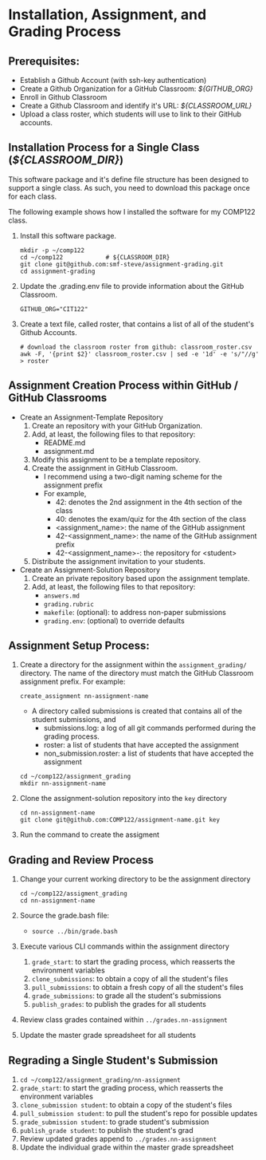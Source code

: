 # Installation, Assignment, and Grading Process

## Prerequisites:
   - Establish a Github Account (with ssh-key authentication)
   - Create a Github Organization for a GitHub Classroom: *${GITHUB_ORG}*
   - Enroll in Github Classroom
   - Create a Github Classroom and identify it's URL: *${CLASSROOM_URL}*
   - Upload a class roster, which students will use to link to their GitHub accounts.

## Installation Process for a Single Class (*${CLASSROOM_DIR}*)
This software package and it's define file structure has been designed to support a single class. As such, you need to download this package once for each class.  

The following example shows how I installed the software for my COMP122 class.
  1. Install this software package.
     ```
     mkdir -p ~/comp122
     cd ~/comp122            # ${CLASSROOM_DIR}
     git clone git@github.com:smf-steve/assignment-grading.git
     cd assignment-grading
     ```
  1. Update the .grading.env file to provide information about the GitHub Classroom.
     ```
     GITHUB_ORG="CIT122"
     ```
  1. Create a text file, called roster, that contains a list of all of the student's Github Accounts.
     ```
     # download the classroom roster from github: classroom_roster.csv
     awk -F, '{print $2}' classroom_roster.csv | sed -e '1d' -e 's/"//g' > roster
     ```

## Assignment Creation Process within GitHub / GitHub Classrooms
  * Create an Assignment-Template Repository
     1. Create an repository with your GitHub Organization.
     1. Add, at least, the following files to that repository:
        - README.md
        - assignment.md
     1. Modify this assignment to be a template repository.
     1. Create the assignment in GitHub Classroom.
        - I recommend using a two-digit naming scheme for the assignment prefix
        - For example,
          * 42: denotes the 2nd assignment in the 4th section of the class
          * 40: denotes the exam/quiz for the 4th section of the class
          * \<assignment_name\>: the name of the GitHub assignment
          * 42-<assignment_name>: the name of the GitHub assignment prefix
          * 42-<assignment_name>-<student>: the repository for \<student\>
     1. Distribute the assignment invitation to your students.
  * Create an Assignment-Solution Repository
     1. Create an private repository based upon the assignment template.
     2. Add, at least, the following files to that repository:
        - `answers.md`
        - `grading.rubric`
        - `makefile`: (optional): to address non-paper submissions
        - `grading.env`: (optional) to override defaults


## Assignment Setup Process:
 1. Create a directory for the assignment within the `assignment_grading/` directory.  The name of the directory must match the GitHub Classroom assignment prefix. For example:
    ```
    create_assignment nn-assignment-name
    ```

    - A directory called submissions is created that contains all of the student submissions, and
      * submissions.log: a log of all git commands performed during the grading process.
      * roster: a list of students that have accepted the assignment
      * non_submission.roster: a list of students that have accepted the assignment

    
    ```
    cd ~/comp122/assignment_grading
    mkdir nn-assignment-name
    ```

 1. Clone the assignment-solution repository into the `key` directory
     ```
     cd nn-assignment-name
     git clone git@github.com:COMP122/assignment-name.git key
     ```


1. Run the command to create the assigment


## Grading and Review Process
  1. Change your current working directory to be the assignment directory
     ```
     cd ~/comp122/assigment_grading
     cd nn-assignment-name
     ```

  1. Source the grade.bash file:
     - `source ../bin/grade.bash`  

  1. Execute various CLI commands within the assignment directory
     1. `grade_start`: to start the grading process, which reasserts the environment variables
     1. `clone_submissions`: to obtain a copy of all the student's files
     1. `pull_submissions`: to obtain a fresh copy of all the student's files
     1. `grade_submissions`: to grade all the student's submissions
     1. `publish_grades`: to publish the grades for all students
  1. Review class grades contained within `../grades.nn-assignment`
  1. Update the master grade spreadsheet for all students

## Regrading a Single Student's Submission
  1. `cd ~/comp122/assignment_grading/nn-assignment`
  1. `grade_start`: to start the grading process, which reasserts the environment variables
  1. `clone_submission student`: to obtain a copy of the student's files
  1. `pull_submission student`: to pull the student's repo for possible updates
  1. `grade_submission student`: to grade student's submission
  1. `publish_grade student`: to publish the student's grad
  1. Review updated grades append to `../grades.nn-assignment`
  1. Update the individual grade within the master grade spreadsheet

